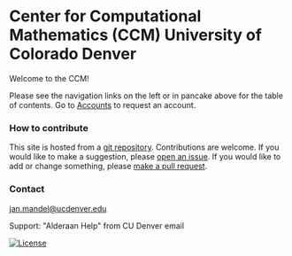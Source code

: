 # Center for Computational Mathematics (CCM) University of Colorado Denver

Welcome to the CCM!

Please see the navigation links on the left or in pancake above for the table of contents. Go to [Accounts](./accounts/) to request an account.

### How to contribute

This site is hosted from a [git repository](https://github.com/ccmucdenver/ccm-docs). Contributions are welcome. If you would like to make a suggestion, please [open an issue](https://github.com/ccmucdenver/ccm-docs/issues/new/choose). If you would like to add or change something, please [make a pull request](pull_request/).

### Contact

jan.mandel@ucdenver.edu

Support: "Alderaan Help" from CU Denver email

[![License](https://img.shields.io/badge/License-Apache%202.0-blue.svg)](https://opensource.org/licenses/Apache-2.0)

